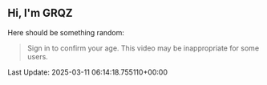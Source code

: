 ## Hi, I'm GRQZ
Here should be something random:  
> Sign in to confirm your age. This video may be inappropriate for some users.


Last Update: 2025-03-11 06:14:18.755110+00:00
